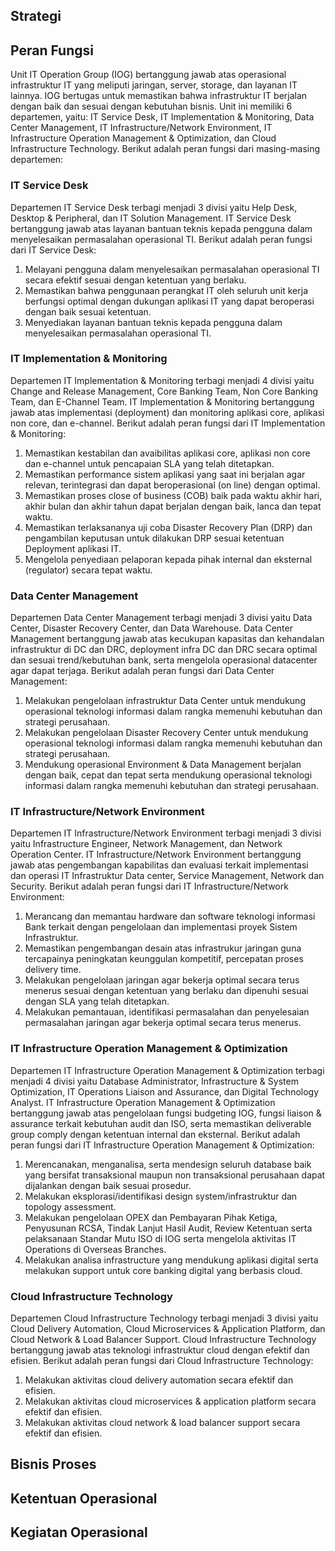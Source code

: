 ## Strategi

## Peran Fungsi

Unit IT Operation Group (IOG) bertanggung jawab atas operasional infrastruktur IT yang meliputi jaringan, server, storage, dan layanan IT lainnya. IOG bertugas untuk memastikan bahwa infrastruktur IT berjalan dengan baik dan sesuai dengan kebutuhan bisnis. Unit ini memiliki 6 departemen, yaitu: IT Service Desk, IT Implementation & Monitoring, Data Center Management, IT Infrastructure/Network Environment, IT Infrastructure Operation Management & Optimization, dan Cloud Infrastructure Technology. Berikut adalah peran fungsi dari masing-masing departemen:

### IT Service Desk

Departemen IT Service Desk terbagi menjadi 3 divisi yaitu Help Desk, Desktop & Peripheral, dan IT Solution Management. IT Service Desk bertanggung jawab atas layanan bantuan teknis kepada pengguna dalam menyelesaikan permasalahan operasional TI. Berikut adalah peran fungsi dari IT Service Desk:

1. Melayani pengguna dalam menyelesaikan permasalahan operasional TI secara efektif sesuai dengan ketentuan yang berlaku.
2. Memastikan bahwa penggunaan perangkat IT oleh seluruh unit kerja berfungsi optimal dengan dukungan aplikasi IT yang dapat beroperasi dengan baik sesuai ketentuan.
3. Menyediakan layanan bantuan teknis kepada pengguna dalam menyelesaikan permasalahan operasional TI.

### IT Implementation & Monitoring

Departemen IT Implementation & Monitoring terbagi menjadi 4 divisi yaitu Change and Release Management, Core Banking Team, Non Core Banking Team, dan E-Channel Team. IT Implementation & Monitoring bertanggung jawab atas implementasi (deployment) dan monitoring aplikasi core, aplikasi non core, dan e-channel. Berikut adalah peran fungsi dari IT Implementation & Monitoring:

1. Memastikan kestabilan dan avaibilitas aplikasi core, aplikasi non core dan e-channel untuk pencapaian SLA yang telah ditetapkan.
2. Memastikan performance sistem aplikasi yang saat ini berjalan agar relevan, terintegrasi dan dapat beroperasional (on line) dengan optimal.
3. Memastikan proses close of business (COB) baik pada waktu akhir hari, akhir bulan dan akhir tahun dapat berjalan dengan baik, lanca dan tepat waktu.
4. Memastikan terlaksananya uji coba Disaster Recovery Plan (DRP) dan pengambilan keputusan untuk dilakukan DRP sesuai ketentuan Deployment aplikasi IT.
5. Mengelola penyediaan pelaporan kepada pihak internal dan eksternal (regulator) secara tepat waktu.

### Data Center Management

Departemen Data Center Management terbagi menjadi 3 divisi yaitu Data Center, Disaster Recovery Center, dan Data Warehouse. Data Center Management bertanggung jawab atas kecukupan kapasitas dan kehandalan infrastruktur di DC dan DRC, deployment infra DC dan DRC secara optimal dan sesuai trend/kebutuhan bank, serta mengelola operasional datacenter agar dapat terjaga. Berikut adalah peran fungsi dari Data Center Management:

1. Melakukan pengelolaan infrastruktur Data Center untuk mendukung operasional teknologi informasi dalam rangka memenuhi kebutuhan dan strategi perusahaan.
2. Melakukan pengelolaan Disaster Recovery Center untuk mendukung operasional teknologi informasi dalam rangka memenuhi kebutuhan dan strategi perusahaan.
3. Mendukung operasional Environment & Data Management berjalan dengan baik, cepat dan tepat serta mendukung operasional teknologi informasi dalam rangka memenuhi kebutuhan dan strategi perusahaan.

### IT Infrastructure/Network Environment

Departemen IT Infrastructure/Network Environment terbagi menjadi 3 divisi yaitu Infrastructure Engineer, Network Management, dan Network Operation Center. IT Infrastructure/Network Environment bertanggung jawab atas pengembangan kapabilitas dan evaluasi terkait implementasi dan operasi IT Infrastruktur Data center, Service Management, Network dan Security. Berikut adalah peran fungsi dari IT Infrastructure/Network Environment:

1. Merancang dan memantau hardware dan software teknologi informasi Bank terkait dengan pengelolaan dan implementasi proyek Sistem Infrastruktur.
2. Memastikan pengembangan desain atas infrastrukur jaringan guna tercapainya peningkatan keunggulan kompetitif, percepatan proses delivery time.
3. Melakukan pengelolaan jaringan agar bekerja optimal secara terus menerus sesuai dengan ketentuan yang berlaku dan dipenuhi sesuai dengan SLA yang telah ditetapkan.
4. Melakukan pemantauan, identifikasi permasalahan dan penyelesaian permasalahan jaringan agar bekerja optimal secara terus menerus.

### IT Infrastructure Operation Management & Optimization

Departemen IT Infrastructure Operation Management & Optimization terbagi menjadi 4 divisi yaitu Database Administrator, Infrastructure & System Optimization, IT Operations Liaison and Assurance, dan Digital Technology Analyst. IT Infrastructure Operation Management & Optimization bertanggung jawab atas pengelolaan fungsi budgeting IOG, fungsi liaison & assurance terkait kebutuhan audit dan ISO, serta memastikan deliverable group comply dengan ketentuan internal dan eksternal. Berikut adalah peran fungsi dari IT Infrastructure Operation Management & Optimization:

1. Merencanakan, menganalisa, serta mendesign seluruh database baik yang bersifat transaksional maupun non transaksional perusahaan dapat dijalankan dengan baik sesuai prosedur.
2. Melakukan eksplorasi/identifikasi design system/infrastruktur dan topology assessment.
3. Melakukan pengelolaan OPEX dan Pembayaran Pihak Ketiga, Penyusunan RCSA, Tindak Lanjut Hasil Audit, Review Ketentuan serta pelaksanaan Standar Mutu ISO di IOG serta mengelola aktivitas IT Operations di Overseas Branches.
4. Melakukan analisa infrastructure yang mendukung aplikasi digital serta melakukan support untuk core banking digital yang berbasis cloud.

### Cloud Infrastructure Technology

Departemen Cloud Infrastructure Technology terbagi menjadi 3 divisi yaitu Cloud Delivery Automation, Cloud Microservices & Application Platform, dan Cloud Network & Load Balancer Support. Cloud Infrastructure Technology bertanggung jawab atas teknologi infrastruktur cloud dengan efektif dan efisien. Berikut adalah peran fungsi dari Cloud Infrastructure Technology:

1. Melakukan aktivitas cloud delivery automation secara efektif dan efisien.
2. Melakukan aktivitas cloud microservices & application platform secara efektif dan efisien.
3. Melakukan aktivitas cloud network & load balancer support secara efektif dan efisien.

## Bisnis Proses

## Ketentuan Operasional

## Kegiatan Operasional